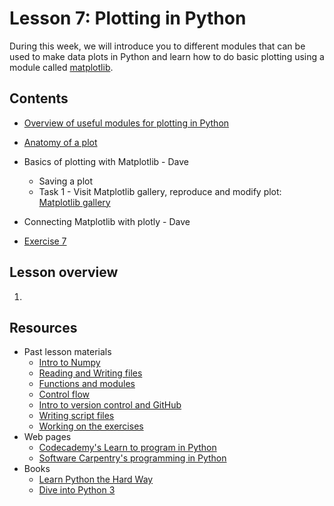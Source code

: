 # Lesson 7: Plotting in Python

During this week, we will introduce you to different modules that can be used to make data plots in Python and learn how to do basic plotting using a module called [matplotlib](http://matplotlib.org/). 

## Contents
- [Overview of useful modules for plotting in Python](Lesson/python-plotting.md#overview-of-useful-modules-for-plotting-in-python)
- [Anatomy of a plot](Lesson/python-plotting.md#anatomy-of-a-plot)

- Basics of plotting with Matplotlib - Dave
  - Saving a plot
  - Task 1 - Visit Matplotlib gallery, reproduce and modify plot: [Matplotlib gallery](http://matplotlib.org/gallery.html)
- Connecting Matplotlib with plotly - Dave
- [Exercise 7](https://classroom.github.com/assignment-invitations/54ad87560677b78169f1c18717bb312e)

## Lesson overview

1. 

## Resources
- Past lesson materials
  - [Intro to Numpy](https://github.com/Python-for-geo-people/Lesson-6-Intro-to-NumPy/blob/master/Lesson/intro-to-numpy.md)
  - [Reading and Writing files](https://github.com/Python-for-geo-people/Lesson-5-Reading-Writing)
  - [Functions and modules](https://github.com/Python-for-geo-people/Functions-and-modules)
  - [Control flow](https://github.com/Python-for-geo-people/Control-flow)
  - [Intro to version control and GitHub](https://github.com/Python-for-geo-people/Diving-into-Python/tree/master/Lesson/intro-to-GitHub.md)
  - [Writing script files](https://github.com/Python-for-geo-people/Diving-into-Python/tree/master/Lesson/writing-scripts.md)
  - [Working on the exercises](https://github.com/Python-for-geo-people/Diving-into-Python/tree/master/Lesson/working-on-assignment.md)
- Web pages
  - [Codecademy's Learn to program in Python](https://www.codecademy.com/learn/python)
  - [Software Carpentry's programming in Python](https://swcarpentry.github.io/python-novice-inflammation/)
- Books
  - [Learn Python the Hard Way](http://learnpythonthehardway.org/book/)
  - [Dive into Python 3](http://www.diveinto.org/python3/)
